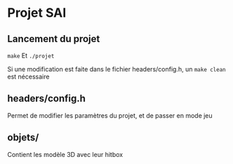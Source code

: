 # Projet SAI

## Lancement du projet

```make```  Et ```./projet```

Si une modification est faite dans le fichier headers/config.h, un ```make clean``` est nécessaire


## headers/config.h

Permet de modifier les paramètres du projet, et de passer en mode jeu


## objets/

Contient les modèle 3D avec leur hitbox 